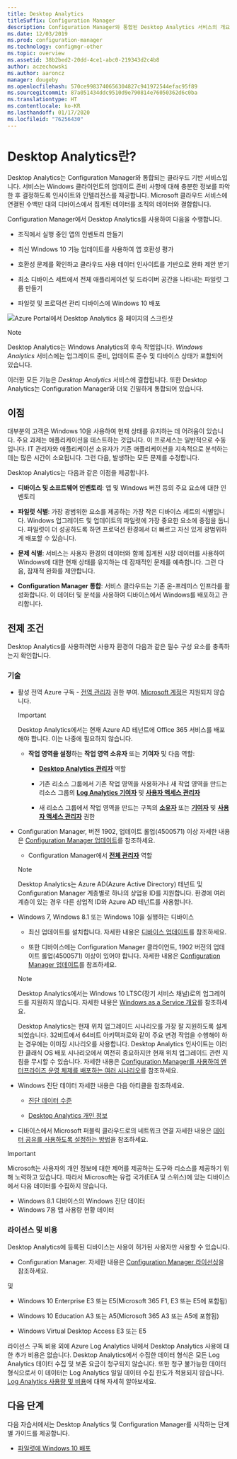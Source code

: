 ```yaml
---
title: Desktop Analytics
titleSuffix: Configuration Manager
description: Configuration Manager와 통합된 Desktop Analytics 서비스의 개요입니다.
ms.date: 12/03/2019
ms.prod: configuration-manager
ms.technology: configmgr-other
ms.topic: overview
ms.assetid: 38b2bed2-20dd-4ce1-abc0-219343d2c4b8
author: aczechowski
ms.author: aaroncz
manager: dougeby
ms.openlocfilehash: 570ce9983740656304827c941972544efac95f89
ms.sourcegitcommit: 87a051434ddc9510d9e790814e76050362d6c0ba
ms.translationtype: HT
ms.contentlocale: ko-KR
ms.lasthandoff: 01/17/2020
ms.locfileid: "76256430"
---
```

# <a name="what-is-desktop-analytics"></a>Desktop Analytics란?

Desktop Analytics는 Configuration Manager와 통합되는 클라우드 기반 서비스입니다. 서비스는 Windows 클라이언트의 업데이트 준비 사항에 대해 충분한 정보를 파악한 후 결정하도록 인사이트와 인텔리전스를 제공합니다. Microsoft 클라우드 서비스에 연결된 수백만 대의 디바이스에서 집계된 데이터를 조직의 데이터와 결합합니다.

Configuration Manager에서 Desktop Analytics를 사용하여 다음을 수행합니다.  

- 조직에서 실행 중인 앱의 인벤토리 만들기  

- 최신 Windows 10 기능 업데이트를 사용하여 앱 호환성 평가  

- 호환성 문제를 확인하고 클라우드 사용 데이터 인사이트를 기반으로 완화 제안 받기  

- 최소 디바이스 세트에서 전체 애플리케이션 및 드라이버 공간을 나타내는 파일럿 그룹 만들기  

- 파일럿 및 프로덕션 관리 디바이스에 Windows 10 배포  

![Azure Portal에서 Desktop Analytics 홈 페이지의 스크린샷](media/portal-home.png)

> [!Note]  
> Desktop Analytics는 Windows Analytics의 후속 작업입니다. *Windows Analytics* 서비스에는 업그레이드 준비, 업데이트 준수 및 디바이스 상태가 포함되어 있습니다.
>
> 이러한 모든 기능은 *Desktop Analytics* 서비스에 결합됩니다. 또한 Desktop Analytics는 Configuration Manager와 더욱 긴밀하게 통합되어 있습니다.



## <a name="benefits"></a>이점

대부분의 고객은 Windows 10을 사용하여 현재 상태를 유지하는 데 어려움이 있습니다. 주요 과제는 애플리케이션을 테스트하는 것입니다. 이 프로세스는 일반적으로 수동입니다. IT 관리자와 애플리케이션 소유자가 기존 애플리케이션을 지속적으로 분석하는 데는 많은 시간이 소요됩니다. 그런 다음, 발생하는 모든 문제를 수정합니다.

Desktop Analytics는 다음과 같은 이점을 제공합니다.

- **디바이스 및 소프트웨어 인벤토리**: 앱 및 Windows 버전 등의 주요 요소에 대한 인벤토리  

- **파일럿 식별**: 가장 광범위한 요소를 제공하는 가장 작은 디바이스 세트의 식별입니다. Windows 업그레이드 및 업데이트의 파일럿에 가장 중요한 요소에 중점을 둡니다. 파일럿이 더 성공하도록 하면 프로덕션 환경에서 더 빠르고 자신 있게 광범위하게 배포할 수 있습니다.  

- **문제 식별**: 서비스는 사용자 환경의 데이터와 함께 집계된 시장 데이터를 사용하여 Windows에 대한 현재 상태를 유지하는 데 잠재적인 문제를 예측합니다. 그런 다음, 잠재적 완화를 제안합니다.  

- **Configuration Manager 통합**: 서비스 클라우드는 기존 온-프레미스 인프라를 활성화합니다. 이 데이터 및 분석을 사용하여 디바이스에서 Windows를 배포하고 관리합니다.  



## <a name="prerequisites"></a>전제 조건

Desktop Analytics를 사용하려면 사용자 환경이 다음과 같은 필수 구성 요소를 충족하는지 확인합니다.


### <a name="technical"></a>기술

- 활성 전역 Azure 구독 - [전역 관리자](/azure/active-directory/users-groups-roles/directory-assign-admin-roles#company-administrator-permissions) 권한 부여. [Microsoft 계정](https://docs.microsoft.com/windows/security/identity-protection/access-control/microsoft-accounts)은 지원되지 않습니다.  

    > [!Important]  
    > Desktop Analytics에서는 현재 Azure AD 테넌트에 Office 365 서비스를 배포해야 합니다. 이는 나중에 필요하지 않습니다.

    - **작업 영역을 설정**하는 **작업 영역 소유자** 또는 **기여자** 및 다음 역할:  

      - [**Desktop Analytics 관리자**](https://docs.microsoft.com/azure/active-directory/users-groups-roles/directory-assign-admin-roles#desktop-analytics-administrator-permissions) 역할

      - 기존 리소스 그룹에서 기존 작업 영역을 사용하거나 새 작업 영역을 만드는 리소스 그룹의 [**Log Analytics 기여자**](https://docs.microsoft.com/azure/role-based-access-control/built-in-roles#log-analytics-contributor) 및 [**사용자 액세스 관리자**](https://docs.microsoft.com/azure/role-based-access-control/built-in-roles#user-access-administrator)

      - 새 리소스 그룹에서 작업 영역을 만드는 구독의 [**소유자**](https://docs.microsoft.com/azure/role-based-access-control/built-in-roles#owner) 또는 [**기여자**](https://docs.microsoft.com/azure/role-based-access-control/built-in-roles#contributor) 및 [**사용자 액세스 관리자**](https://docs.microsoft.com/azure/role-based-access-control/built-in-roles#user-access-administrator) 권한  

- Configuration Manager, 버전 1902, 업데이트 롤업(4500571) 이상 자세한 내용은 [Configuration Manager 업데이트](/sccm/desktop-analytics/connect-configmgr#bkmk_hotfix)를 참조하세요.  

    - Configuration Manager에서 [**전체 관리자**](/sccm/core/understand/fundamentals-of-role-based-administration#bkmk_Planroles) 역할  

    > [!Note]  
    > Desktop Analytics는 Azure AD(Azure Active Directory) 테넌트 및 Configuration Manager 계층별로 하나의 상업용 ID를 지원합니다. 환경에 여러 계층이 있는 경우 다른 상업적 ID와 Azure AD 테넌트를 사용합니다.<!-- 4958160 -->

- Windows 7, Windows 8.1 또는 Windows 10을 실행하는 디바이스  

    - 최신 업데이트를 설치합니다. 자세한 내용은 [디바이스 업데이트](/sccm/desktop-analytics/enroll-devices#update-devices)를 참조하세요.  

    - 또한 디바이스에는 Configuration Manager 클라이언트, 1902 버전의 업데이트 롤업(4500571) 이상이 있어야 합니다. 자세한 내용은 [Configuration Manager 업데이트](/sccm/desktop-analytics/connect-configmgr#bkmk_hotfix)를 참조하세요.  

    > [!Note]  
    > Desktop Analytics에서는 Windows 10 LTSC(장기 서비스 채널)로의 업그레이드를 지원하지 않습니다. 자세한 내용은 [Windows as a Service 개요](https://docs.microsoft.com/windows/deployment/update/waas-overview#long-term-servicing-channel)를 참조하세요.
    >
    > Desktop Analytics는 현재 위치 업그레이드 시나리오를 가장 잘 지원하도록 설계되었습니다. 32비트에서 64비트 아키텍처로와 같이 주요 변경 작업을 수행해야 하는 경우에는 이미징 시나리오를 사용합니다. Desktop Analytics 인사이트는 이러한 클래식 OS 배포 시나리오에서 여전히 중요하지만 현재 위치 업그레이드 관련 지침을 무시할 수 있습니다. 자세한 내용은 [Configuration Manager를 사용하여 엔터프라이즈 운영 체제를 배포하는 여러 시나리오](/sccm/osd/deploy-use/scenarios-to-deploy-enterprise-operating-systems)를 참조하세요.

- Windows 진단 데이터 자세한 내용은 다음 아티클을 참조하세요.  

    - [진단 데이터 수준](/sccm/desktop-analytics/enable-data-sharing#diagnostic-data-levels)  

    - [Desktop Analytics 개인 정보](/sccm/desktop-analytics/privacy)  

- 디바이스에서 Microsoft 퍼블릭 클라우드로의 네트워크 연결 자세한 내용은 [데이터 공유를 사용하도록 설정하는 방법](/sccm/desktop-analytics/enable-data-sharing)을 참조하세요.  

> [!Important]   
> Microsoft는 사용자의 개인 정보에 대한 제어를 제공하는 도구와 리소스를 제공하기 위해 노력하고 있습니다. 따라서 Microsoft는 유럽 국가(EEA 및 스위스)에 있는 디바이스에서 다음 데이터를 수집하지 않습니다.
>
> - Windows 8.1 디바이스의 Windows 진단 데이터
> - Windows 7용 앱 사용량 현황 데이터

### <a name="licensing-and-costs"></a>라이선스 및 비용

Desktop Analytics에 등록된 디바이스는 사용이 허가된 사용자만 사용할 수 있습니다.

- Configuration Manager. 자세한 내용은 [Configuration Manager 라이선싱](/configmgr/core/understand/product-and-licensing-faq)을 참조하세요.

및 

- Windows 10 Enterprise E3 또는 E5(Microsoft 365 F1, E3 또는 E5에 포함됨)

- Windows 10 Education A3 또는 A5(Microsoft 365 A3 또는 A5에 포함됨)

- Windows Virtual Desktop Access E3 또는 E5  

라이선스 구독 비용 외에 Azure Log Analytics 내에서 Desktop Analytics 사용에 대한 추가 비용은 없습니다. Desktop Analytics에서 수집한 데이터 형식은 모든 Log Analytics 데이터 수집 및 보존 요금이 청구되지 않습니다. 또한 청구 불가능한 데이터 형식으로서 이 데이터는 Log Analytics 일일 데이터 수집 한도가 적용되지 않습니다. [Log Analytics 사용량 및 비용](https://docs.microsoft.com/azure/azure-monitor/platform/manage-cost-storage)에 대해 자세히 알아보세요.


## <a name="next-steps"></a>다음 단계

다음 자습서에서는 Desktop Analytics 및 Configuration Manager를 시작하는 단계별 가이드를 제공합니다.  

- [파일럿에 Windows 10 배포](/sccm/desktop-analytics/tutorial-windows10)  
